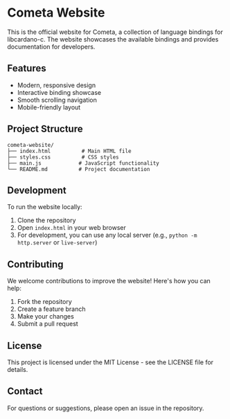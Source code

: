# Cometa Website

This is the official website for Cometa, a collection of language bindings for libcardano-c. The website showcases the available bindings and provides documentation for developers.

## Features

- Modern, responsive design
- Interactive binding showcase
- Smooth scrolling navigation
- Mobile-friendly layout

## Project Structure

```
cometa-website/
├── index.html          # Main HTML file
├── styles.css          # CSS styles
├── main.js            # JavaScript functionality
└── README.md          # Project documentation
```

## Development

To run the website locally:

1. Clone the repository
2. Open `index.html` in your web browser
3. For development, you can use any local server (e.g., `python -m http.server` or `live-server`)

## Contributing

We welcome contributions to improve the website! Here's how you can help:

1. Fork the repository
2. Create a feature branch
3. Make your changes
4. Submit a pull request

## License

This project is licensed under the MIT License - see the LICENSE file for details.

## Contact

For questions or suggestions, please open an issue in the repository. 
